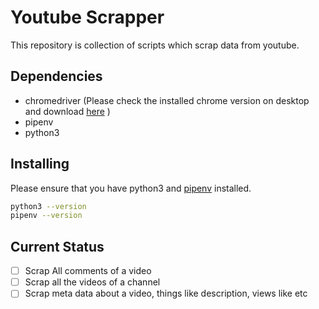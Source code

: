 # Youtube Scrapper

This repository is collection of scripts which scrap data from youtube. 


## Dependencies
- chromedriver (Please check the installed chrome version on desktop and download [here](https://chromedriver.chromium.org/downloads) )
- pipenv
- python3

## Installing
Please ensure that you have python3 and [pipenv](https://pipenv-fork.readthedocs.io/en/latest/) installed.
```bash
python3 --version
pipenv --version

```

## Current Status
- [ ] Scrap All comments of a video
- [ ] Scrap all the videos of a channel
- [ ] Scrap meta data about a video, things like description, views like etc
